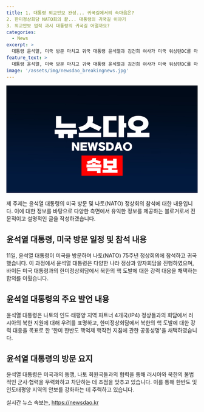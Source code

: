 ```yaml
---
title: 1. 대통령 외교안보 완성... 귀국길에서의 속마음은?
2. 한미정상회담 NATO회의 끝... 대통령의 귀국길 이야기
3. 외교안보 업적 과시 대통령의 귀국길 어떨까요?
categories:
  - News
excerpt: >
  대통령 윤석열, 미국 방문 마치고 귀국 대통령 윤석열과 김건희 여사가 미국 워싱턴DC를 마무리하고 공군1호기로 귀국했습니다. 윤 대통령은 나토 정상회의에 참석하고, 미국 대통령 바이든과 양자회담 진행했으며, 한미 핵억제 합의에 동의했습니다. 윤 대통령은 러시아와 북한의 불법적인 군사·경제 협력을 무력화하겠다는 강력한 메시지를 전달했습니다. 이에 앞서 하와이에서 인도태평양사령부와 동포 간담회도 이뤘습니다.
feature_text: >
  대통령 윤석열, 미국 방문 마치고 귀국 대통령 윤석열과 김건희 여사가 미국 워싱턴DC를 마무리하고 공군1호기로 귀국했습니다. 윤 대통령은 나토 정상회의에 참석하고, 미국 대통령 바이든과 양자회담 진행했으며, 한미 핵억제 합의에 동의했습니다. 윤 대통령은 러시아와 북한의 불법적인 군사·경제 협력을 무력화하겠다는 강력한 메시지를 전달했습니다. 이에 앞서 하와이에서 인도태평양사령부와 동포 간담회도 이뤘습니다.
image: '/assets/img/newsdao_breakingnews.jpg'
---
```


<p><img src="/assets/img/newsdao_breakingnews.jpg" alt="ranknews 속보" /></p>

<p>제 주제는 윤석열 대통령의 미국 방문 및 나토(NATO) 정상회의 참석에 대한 내용입니다. 이에 대한 정보를 바탕으로 다양한 측면에서 유익한 정보를 제공하는 블로거로서 전문적이고 설명적인 글을 작성하겠습니다.</p>

<h2 data-ke-size="size26">윤석열 대통령, 미국 방문 일정 및 참석 내용</h2>

<p>11일, 윤석열 대통령이 미국을 방문하며 나토(NATO) 75주년 정상회의에 참석하고 귀국했습니다. 이 과정에서 윤석열 대통령은 다양한 나라 정상과 양자회담을 진행하였으며, 바이든 미국 대통령과의 한미정상회담에서 북한의 핵 도발에 대한 강력 대응을 채택하는 합의를 이뤘습니다.</p>

<h2 data-ke-size="size26">윤석열 대통령의 주요 발언 내용</h2>

<p>윤석열 대통령은 나토의 인도·태평양 지역 파트너 4개국(IP4) 정상들과의 회담에서 러시아의 북한 지원에 대해 우려를 표명하고, 한미정상회담에서 북한의 핵 도발에 대한 강력 대응을 목표로 한 '한미 한반도 핵억제 핵작전 지침에 관한 공동성명'을 채택하였습니다.</p>

<h2 data-ke-size="size26">윤석열 대통령의 방문 요지</h2>

<p>윤석열 대통령은 미국과의 동맹, 나토 회원국들과의 협력을 통해 러시아와 북한의 불법적인 군사·협력을 무력화하고 차단하는 데 초점을 맞추고 있습니다. 이를 통해 한반도 및 인도태평양 지역의 안보를 강화하는 데 주력하고 있습니다.</p>
실시간 뉴스 속보는, <a href="https://newsdao.kr" rel="dofollow">https://newsdao.kr</a>


